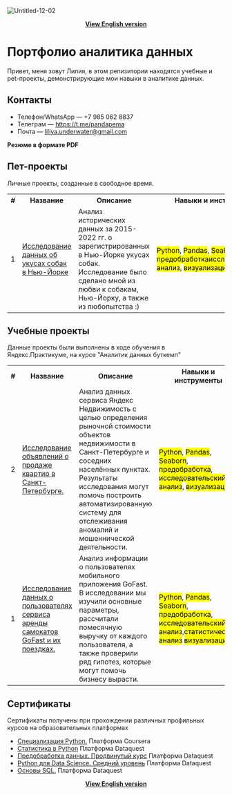 ![Untitled-12-02](https://github.com/user-attachments/assets/28558d7e-20fe-437f-9ee1-fc8c1db44744)

<p align="center"><a href="https://github.com/lily-pogodina/Data-A![Uploading Untitled-12-02.png…]()
nalyst-Portfolio-En"><b>View English version</b></a></p>

# Портфолио аналитика данных

Привет, меня зовут Лилия, в этом репизитории находятся учебные и pet-проекты, демонстрирующие мои навыки в аналитике данных.
## Контакты

* Телефон/WhatsApp — +7 985 062 8837
* Телеграм — https://t.me/pandapema
* Почта — liliya.underwater@gmail.com

**Резюме в формате PDF**

## Пет-проекты

 Личные проекты, созданные в свободное время.
 
<table>
  <tr>
    <th>#</th>
    <th>Название</th>
    <th>Описание</th>
    <th>Навыки и инструменты</th>
  </tr>
  <tr>
    <td>1</td>
    <td><a href="https://github.com/lily-pogodina/Data-Analyst-Portfolio-Ru/tree/main/Dog_bites_analysys_ru">Исследование данных об укусах собак в Нью-Йорке</a></td>
    <td>Анализ исторических данных за 2015-2022 гг. о зарегистрированных в Нью-Йорке укусах собак. Исследование было сделано мной из любви к собакам, Нью-Йорку, а также из любопытства :)</td>
    <td> <mark>Python</mark>, <mark>Pandas</mark>, <mark>Seaborn</mark>, <mark>предобработка</mark><mark>исследовательский анализ</mark>, <mark>визуализация</mark></td>
  </tr>
</table>

## Учебные проекты

Данные проекты были выполнены в ходе обучения в Яндекс.Практикуме, на курсе "Аналитик данных буткемп"

<table>
  <tr>
    <th>#</th>
    <th>Название</th>
    <th>Описание</th>
    <th>Навыки и инструменты</th>
  </tr>
  <tr>
    <td>2</td>
    <td><a href="https://github.com/lily-pogodina/Data-Analyst-Portfolio-Ru/tree/main/Real_estate_listings_in_st.Petersburg_sudy_ru">Исследование объявлений о продаже квартир в Санкт-Петербурге.</a></td>
    <td>Анализ данных сервиса Яндекс Недвижимость с целью определения рыночной стоимости объектов недвижимости в Санкт-Петербурге и соседних населённых пунктах. Результаты исследования могут помочь построить автоматизированную систему для отслеживания аномалий и мошеннической деятельности. </td>
    <td><mark>Python</mark>, <mark>Pandas</mark>, <mark>Seaborn</mark>, <mark>предобработка</mark>, <mark>исследовательский анализ</mark>, <mark>визуализация</mark></td>
  </tr>
 
   <tr>
    <td>1</td>
    <td><a href="">Исследование данных о пользователях сервиса аренды самокатов GoFast и их поездках.</a></td>
    <td>Анализ информации о пользователях мобильного приложения GoFast. В исследовании мы изучили основные параметры, рассчитали помесячную выручку от каждого пользователя, а также проверили ряд гипотез, которые могут помочь бизнесу вырасти.</td>
    <td><mark>Python</mark>, <mark>Pandas</mark>, <mark>Seaborn</mark>, <mark>предобработка</mark>, <mark>исследовательский анализ</mark>,<mark>статистический анализ</mark> <mark>визуализация</mark></td>
  </tr>
</table>

## Сертификаты

Сертификаты получены при прохождении различных профильных курсов на образовательных платформах
* [Специализация Python.](https://github.com/lily-pogodina/Certificates/blob/main/Python_specialization.pdf) Платформа Coursera
* [Cтатистика в Python](https://github.com/lily-pogodina/Certificates/blob/main/Liliya-Pogodina--Intermediate-Statistics-in-Python.pdf) Платформа Dataquest
* [Предобработка данных. Продвинутый курс](https://github.com/lily-pogodina/Certificates/blob/main/liliya-pogodina-python-data-cleaning-advanced.pdf) Платформа Dataquest
* [Python для Data Science. Средний уровень](https://github.com/lily-pogodina/Certificates/blob/main/liliya-pogodina-python-for-data-science-intermediate.pdf) Платформа Dataquest
* [Основы SQL.](https://github.com/lily-pogodina/Certificates/blob/main/liliya-pogodina-sql-fundamentals.pdf) Платформа Dataquest


<p align="center"><a href="https://github.com/lily-pogodina/Data-Analyst-Portfolio-En"><b>View English version</b></a></p>










